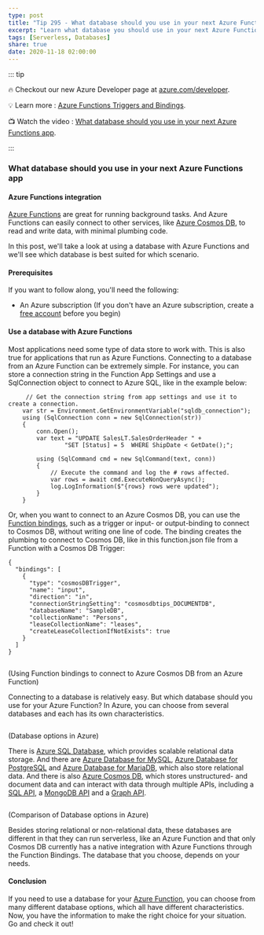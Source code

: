 ```yaml
---
type: post
title: "Tip 295 - What database should you use in your next Azure Functions app"
excerpt: "Learn what database you should use in your next Azure Functions app"
tags: [Serverless, Databases]
share: true
date: 2020-11-18 02:00:00
---
```


::: tip 

:fire: Checkout our new Azure Developer page at [azure.com/developer](https://azure.com/developer?WT.mc_id=azure-azuredevtips-azureappsdev).

:bulb: Learn more : [Azure Functions Triggers and Bindings](https://docs.microsoft.com/azure/azure-functions/functions-triggers-bindings?WT.mc_id=docs-azuredevtips-azureappsdev). 

:tv: Watch the video : [What database should you use in your next Azure Functions app](https://youtu.be/ICRWjyr2l3E?WT.mc_id=youtube-azuredevtips-azureappsdev).

:::

### What database should you use in your next Azure Functions app

#### Azure Functions integration
[Azure Functions](https://azure.microsoft.com/services/functions/?WT.mc_id=azure-azuredevtips-azureappsdev) are great for running background tasks. And Azure Functions can easily connect to other services, like [Azure Cosmos DB](https://azure.microsoft.com/services/cosmos-db/?WT.mc_id=azure-azuredevtips-azureappsdev), to read and write data, with minimal plumbing code. 

In this post, we'll take a look at using a database with Azure Functions and we'll see which database is best suited for which scenario.

#### Prerequisites
If you want to follow along, you'll need the following:
* An Azure subscription (If you don't have an Azure subscription, create a [free account](https://azure.microsoft.com/free/?WT.mc_id=azure-azuredevtips-azureappsdev) before you begin)

#### Use a database with Azure Functions
Most applications need some type of data store to work with. This is also true for applications that run as Azure Functions. Connecting to a database from an Azure Function can be extremely simple. For instance, you can store a connection string in the Function App Settings and use a SqlConnection object to connect to Azure SQL, like in the example below:

```
     // Get the connection string from app settings and use it to create a connection.
    var str = Environment.GetEnvironmentVariable("sqldb_connection");
    using (SqlConnection conn = new SqlConnection(str))
    {
        conn.Open();
        var text = "UPDATE SalesLT.SalesOrderHeader " +
                "SET [Status] = 5  WHERE ShipDate < GetDate();";

        using (SqlCommand cmd = new SqlCommand(text, conn))
        {
            // Execute the command and log the # rows affected.
            var rows = await cmd.ExecuteNonQueryAsync();
            log.LogInformation($"{rows} rows were updated");
        }
    }
```
Or, when you want to connect to an Azure Cosmos DB, you can use the [Function bindings](https://docs.microsoft.com/azure/azure-functions/functions-triggers-bindings?WT.mc_id=docs-azuredevtips-azureappsdev), such as a trigger or input- or output-binding to connect to Cosmos DB, without writing one line of code. The binding creates the plumbing to connect to Cosmos DB, like in this function.json file from a Function with a Cosmos DB Trigger:

```
{
  "bindings": [
    {
      "type": "cosmosDBTrigger",
      "name": "input",
      "direction": "in",
      "connectionStringSetting": "cosmosdbtips_DOCUMENTDB",
      "databaseName": "SampleDB",
      "collectionName": "Persons",
      "leaseCollectionName": "leases",
      "createLeaseCollectionIfNotExists": true
    }
  ]
}
```
<img :src="$withBase('/files/81integration.png')">

(Using Function bindings to connect to Azure Cosmos DB from an Azure Function)

Connecting to a database is relatively easy. But which database should you use for your Azure Function? In Azure, you can choose from several databases and each has its own characteristics. 

<img :src="$withBase('/files/81databaseoptions.png')">

(Database options in Azure)

There is [Azure SQL Database](https://azure.microsoft.com/services/sql-database/?WT.mc_id=azure-azuredevtips-azureappsdev), which provides scalable relational data storage. And there are [Azure Database for MySQL](https://azure.microsoft.com/services/mysql/?WT.mc_id=azure-azuredevtips-azureappsdev), [Azure Database for PostgreSQL](https://azure.microsoft.com/services/postgresql/?WT.mc_id=azure-azuredevtips-azureappsdev) and [Azure Database for MariaDB](https://azure.microsoft.com/services/mariadb/?WT.mc_id=azure-azuredevtips-azureappsdev), which also store relational data. And there is also [Azure Cosmos DB](https://azure.microsoft.com/services/cosmos-db/?WT.mc_id=azure-azuredevtips-azureappsdev), which stores unstructured- and document data and can interact with data through multiple APIs, including a [SQL API](https://docs.microsoft.com/azure/cosmos-db/sql-api-get-started?WT.mc_id=docs-azuredevtips-azureappsdev), a [MongoDB API](https://docs.microsoft.com/azure/cosmos-db/tutorial-develop-mongodb-nodejs?WT.mc_id=docs-azuredevtips-azureappsdev) and a [Graph API](https://docs.microsoft.com/azure/cosmos-db/create-graph-dotnet?WT.mc_id=docs-azuredevtips-azureappsdev). 

<img :src="$withBase('/files/81optionscompared.png')">

(Comparison of Database options in Azure)

Besides storing relational or non-relational data, these databases are different in that they can run serverless, like an Azure Function and that only Cosmos DB currently has a native integration with Azure Functions through the Function Bindings. The database that you choose, depends on your needs.

#### Conclusion
If you need to use a database for your [Azure Function](https://azure.microsoft.com/services/functions/?WT.mc_id=azure-azuredevtips-azureappsdev), you can choose from many different database options, which all have different characteristics. Now, you have the information to make the right choice for your situation. Go and check it out!
